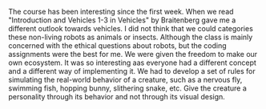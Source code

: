The course has been interesting since the first week. When we read "Introduction and Vehicles 1-3 in Vehicles" by Braitenberg gave me a different outlook towards vehicles. I did not think that we could categories these non-living robots as animals or insects. Although the class is mainly concerned with the ethical questions about robots, but the coding assignments were the best for me. We were given the freedom to make our own ecosystem. It was so interesting aas everyone had a different concept and a different way of implementing it. We had to develop a set of rules for simulating the real-world behavior of a creature, such as a nervous fly, swimming fish, hopping bunny, slithering snake, etc. Give the creature a personality through its behavior and not through its visual design. 

